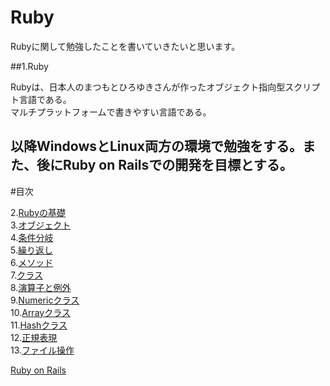 # Ruby

Rubyに関して勉強したことを書いていきたいと思います。  

##1.Ruby  

Rubyは、日本人のまつもとひろゆきさんが作ったオブジェクト指向型スクリプト言語である。  
マルチプラットフォームで書きやすい言語である。

以降WindowsとLinux両方の環境で勉強をする。また、後にRuby on Railsでの開発を目標とする。
  ---

#目次

2.[Rubyの基礎](/Text/Ruby2.md)  
3.[オブジェクト](/Text/Ruby3.md)  
4.[条件分岐](/Text/Ruby4.md)  
5.[繰り返し](/Text/Ruby5.md)  
6.[メソッド](/Text/Ruby6.md)  
7.[クラス](/Text/Ruby7.md)  
8.[演算子と例外](/Text/Ruby8.md)  
9.[Numericクラス](/Text/Ruby9.md)  
10.[Arrayクラス](/Text/Ruby10.md)  
11.[Hashクラス](/Text/Ruby11.md)  
12.[正規表現](/Text/Ruby12.md)  
13.[ファイル操作](/Text/Ruby13.md)  

[Ruby on Rails](/Rails/README.md)